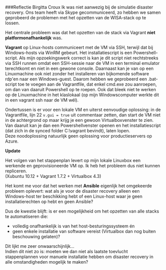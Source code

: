 ###Reflectie Birgitta Croux
Ik was niet aanwezig bij de simulatie disaster recovery. Ons team heeft via Skype gecommuniceerd, zo hebben we samen geprobeerd de problemen met het opzetten van de WISA-stack op te lossen.

Het centrale probleem was dat het opzetten van de stack via Vagrant **niet platformonafhankelijk** was. 
 
**Vagrant** op Linux-hosts communiceert met de VM via SSH, terwijl dat bij Windows-hosts via WinRM gebeurt. Het installatiescript is een Powershell-script. Als mijn opzoekingswerk correct is kan je dit script niet rechtstreeks via SSH runnen omdat een SSH-sessie naar de VM in een terminal emulator terechtkomt en niet in een gewone console. Daarnaast kan je van op een Linuxmachine ook niet zonder het installeren van bijkomende software rdp'en naar een Windows-guest.
Daarom hebben we geprobeerd een .bat-script toe te voegen aan de Vagrantfile, dat enkel cmd.exe zou aanroepen, om dan van daaruit Powershell op te roepen. Ook dat bleek niet te werken op de Linuxmachine in het klaslokaal (op mijn Windowscomputer werkte dit in een vagrant ssh naar de VM wél). 

Ondertussen is er voor een lokale VM en uiterst eenvoudige oplossing: in de Vagrantfile, lijn 22 `v.gui = true` uit commentaar zetten, dan start de VM niet in de achtergrond op maar krijg je een gewoon Virtualboxvenster te zien. Van daaruit kan je dan een Powershellvenster openen en het installatiescript (dat zich in de synced folder C:\vagrant bevindt), laten lopen.  
Deze noodoplossing natuurlijk geen oplossing voor productieservers op Azure.

**Update**

Het volgen van het stappenplan levert op mijn lokale Linuxbox een werkende en geprovisioneerde VM op. Ik heb het probleem dus niet kunnen repliceren.  
(Xubuntu 10.12 + Vagrant 1.7.2 + Virtualbox 4.3)

Het komt me voor dat het werken met **Ansible** eigenlijk het omgekeerde probleem oplevert: wat als je voor de disaster recovery alleen een Windows-host ter beschikking hebt of een Linux-host waar je geen installatierechten op hebt en geen Ansible?  

Dus de kwestie blijft: is er een mogelijkheid om het opzetten van alle stacks te automatiseren die: 
* volledig onafhankelijk is van het host-besturingssysteem én 
* geen enkele installatie van software vereist (Virtualbox dan nog buiten beschouwing gelaten)?

Dit lijkt me zeer onwaarschijnlijk...  
Indien dit niet zo is: moeten we dan niet als laatste toevlucht stappenplannen voor manuele installatie hebben om disaster recovery in alle omstandigheden mogelijk te maken?


